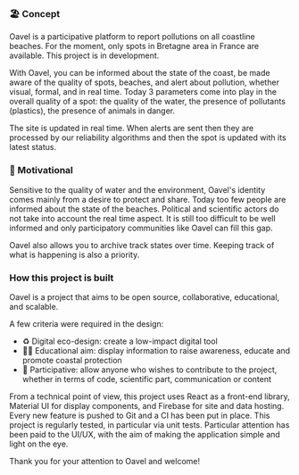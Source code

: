 ### 🏖️ Concept

Oavel is a participative platform to report pollutions on all coastline beaches. For the moment, only spots in Bretagne area in France are available. This project is in development.

With Oavel, you can be informed about the state of the coast, be made aware of the quality of spots, beaches, and alert about pollution, whether visual, formal, and in real time.
Today 3 parameters come into play in the overall quality of a spot: the quality of the water, the presence of pollutants (plastics), the presence of animals in danger.

The site is updated in real time. When alerts are sent then they are processed by our reliability algorithms and then the spot is updated with its latest status.

### 📢 Motivational

Sensitive to the quality of water and the environment, Oavel's identity comes mainly from a desire to protect and share.
Today too few people are informed about the state of the beaches. Political and scientific actors do not take into account the real time aspect. It is still too difficult to be well informed and only participatory communities like Oavel can fill this gap.

Oavel also allows you to archive track states over time. Keeping track of what is happening is also a priority.

### How this project is built

Oavel is a project that aims to be open source, collaborative, educational, and scalable.

A few criteria were required in the design:

- ♻️ Digital eco-design: create a low-impact digital tool
- 🧑‍🏫 Educational aim: display information to raise awareness, educate and promote coastal protection
- 🤝 Participative: allow anyone who wishes to contribute to the project, whether in terms of code, scientific part, communication or content

From a technical point of view, this project uses React as a front-end library, Material UI for display components, and Firebase for site and data hosting. Every new feature is pushed to Git and a CI has been put in place. This project is regularly tested, in particular via unit tests.
Particular attention has been paid to the UI/UX, with the aim of making the application simple and light on the eye.

Thank you for your attention to Oavel and welcome!